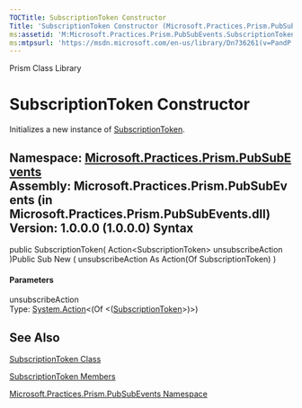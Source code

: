 ```yaml
---
TOCTitle: SubscriptionToken Constructor
Title: 'SubscriptionToken Constructor (Microsoft.Practices.Prism.PubSubEvents)'
ms:assetid: 'M:Microsoft.Practices.Prism.PubSubEvents.SubscriptionToken.\#ctor(System.Action{Microsoft.Practices.Prism.PubSubEvents.SubscriptionToken})'
ms:mtpsurl: 'https://msdn.microsoft.com/en-us/library/Dn736261(v=PandP.50)'
---
```


Prism Class Library

SubscriptionToken Constructor
=============================

Initializes a new instance of [SubscriptionToken](https://msdn.microsoft.com/t:microsoft.practices.prism.pubsubevents.subscriptiontoken).

**Namespace:** [Microsoft.Practices.Prism.PubSubEvents](https://msdn.microsoft.com/n:microsoft.practices.prism.pubsubevents)
**Assembly:** Microsoft.Practices.Prism.PubSubEvents (in Microsoft.Practices.Prism.PubSubEvents.dll) Version: 1.0.0.0 (1.0.0.0)
Syntax
------

<span id="syntaxToggle"></span>public SubscriptionToken( Action&lt;SubscriptionToken&gt; unsubscribeAction )Public Sub New ( unsubscribeAction As Action(Of SubscriptionToken) )
#### Parameters

unsubscribeAction  
Type: [System.Action](http://msdn2.microsoft.com/en-us/library/018hxwa8)&lt;(Of &lt;([SubscriptionToken](https://msdn.microsoft.com/t:microsoft.practices.prism.pubsubevents.subscriptiontoken)&gt;)&gt;)

See Also
--------

<span id="seeAlsoToggle"></span>
[SubscriptionToken Class](https://msdn.microsoft.com/t:microsoft.practices.prism.pubsubevents.subscriptiontoken)

[SubscriptionToken Members](https://msdn.microsoft.com/allmembers.t:microsoft.practices.prism.pubsubevents.subscriptiontoken)

[Microsoft.Practices.Prism.PubSubEvents Namespace](https://msdn.microsoft.com/n:microsoft.practices.prism.pubsubevents)
